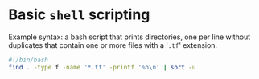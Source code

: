 # Basic `shell` scripting

Example syntax: a bash script that prints directories, one per line without duplicates that contain one or more files with a '`.tf`' extension.
```bash
#!/bin/bash
find . -type f -name '*.tf' -printf '%h\n' | sort -u
```